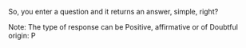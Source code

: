 So, you enter a question and it returns an answer, simple, right?

Note: The type of response can be Positive, affirmative or of Doubtful origin: P

